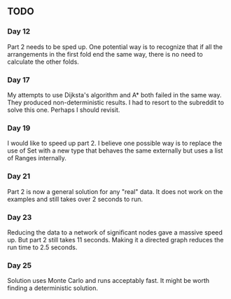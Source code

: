 ## TODO

### Day 12

Part 2 needs to be sped up. One potential way is to recognize that if all the arrangements in the first fold end the same way, there is no need to calculate the other folds.

### Day 17

My attempts to use Dijksta's algorithm and A* both failed in the same way. They produced non-deterministic results. I had to resort to the subreddit to solve this one. Perhaps I should revisit.

### Day 19

I would like to speed up part 2. I believe one possible way is to replace the use of Set with a new type that behaves the same externally but uses a list of Ranges internally.

### Day 21

Part 2 is now a general solution for any "real" data. It does not work on the examples and still takes over 2 seconds to run.

### Day 23

Reducing the data to a network of significant nodes gave a massive speed up. But part 2 still takes 11 seconds. Making it a directed graph reduces the run time to 2.5 seconds.

### Day 25

Solution uses Monte Carlo and runs acceptably fast. It might be worth finding a deterministic solution.